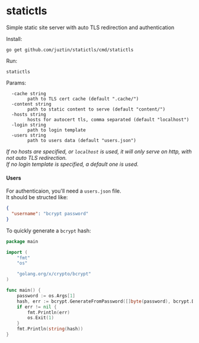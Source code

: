 # statictls

Simple static site server with auto TLS redirection and authentication


Install:

```
go get github.com/juztin/statictls/cmd/statictls
```

Run:

```
statictls
```

Params:

```
  -cache string
    	path to TLS cert cache (default ".cache/")
  -content string
    	path to static content to serve (default "content/")
  -hosts string
    	hosts for autocert tls, comma separated (default "localhost")
  -login string
    	path to login template
  -users string
    	path to users data (default "users.json")
```

_If no hosts are specified, or `localhost` is used, it will only serve on http, with not auto TLS redirection._  
_If no login template is specified, a default one is used._

#### Users

For authenticaion, you'll need a `users.json` file.  
It should be structed like:

```json
{
  "username": "bcrypt password"
}
```

To quickly generate a `bcrypt` hash:

```go
package main

import (
	"fmt"
	"os"

	"golang.org/x/crypto/bcrypt"
)

func main() {
	password := os.Args[1]
	hash, err := bcrypt.GenerateFromPassword([]byte(password), bcrypt.DefaultCost)
	if err != nil {
		fmt.Println(err)
		os.Exit(1)
	}
	fmt.Println(string(hash))
}
```
